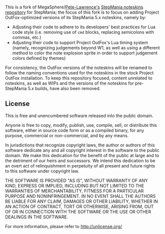 This is a fork of MegaSphere/[Pete-Lawrence's](https://pete-lawrence.github.io) [StepMania noteskins repository](https://github.com/Pete-Lawrence/Peters-Noteskins) for StepMania; the focus of this fork is to focus on adding Project OutFox-optimized versions of its StepMania 5.x noteskins, namely by:

* Adjusting their code to adhere to its developers' best practices for Lua code style (i.e. removing use of `cmd` blocks, replacing semicolons with commas, etc.)
* Adjusting their code to support Project OutFox's Lua timing system (namely, recognizing judgements beyond W1, as well as using a different method to color the note explosion sprite in order to support judgement colors defined by themes)

For consistency, the OutFox versions of the noteskins will be renamed to follow the naming conventions used for the noteskins in the stock Project OutFox installation. To keep this repository focused, content unrelated to noteskins, as well as WIPs and the versions of the noteskins for pre-StepMania 5.x builds, have also been removed.

## License
This is free and unencumbered software released into the public domain.

Anyone is free to copy, modify, publish, use, compile, sell, or
distribute this software, either in source code form or as a compiled
binary, for any purpose, commercial or non-commercial, and by any
means.

In jurisdictions that recognize copyright laws, the author or authors
of this software dedicate any and all copyright interest in the
software to the public domain. We make this dedication for the benefit
of the public at large and to the detriment of our heirs and
successors. We intend this dedication to be an overt act of
relinquishment in perpetuity of all present and future rights to this
software under copyright law.

THE SOFTWARE IS PROVIDED "AS IS", WITHOUT WARRANTY OF ANY KIND,
EXPRESS OR IMPLIED, INCLUDING BUT NOT LIMITED TO THE WARRANTIES OF
MERCHANTABILITY, FITNESS FOR A PARTICULAR PURPOSE AND NONINFRINGEMENT.
IN NO EVENT SHALL THE AUTHORS BE LIABLE FOR ANY CLAIM, DAMAGES OR
OTHER LIABILITY, WHETHER IN AN ACTION OF CONTRACT, TORT OR OTHERWISE,
ARISING FROM, OUT OF OR IN CONNECTION WITH THE SOFTWARE OR THE USE OR
OTHER DEALINGS IN THE SOFTWARE.

For more information, please refer to <http://unlicense.org/>